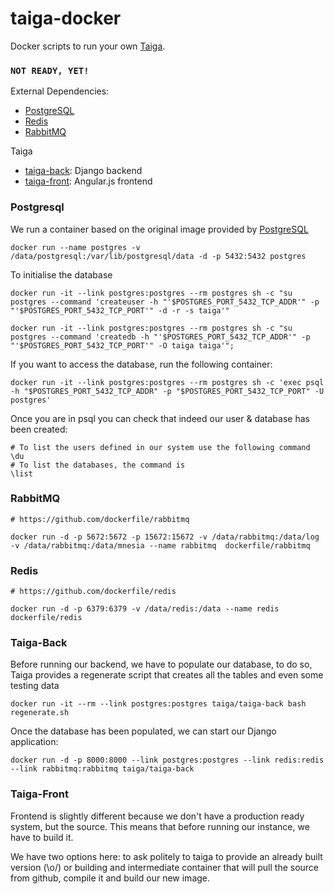 # taiga-docker


Docker scripts to run your own  [Taiga](https://Taiga.io/).


###  `NOT READY, YET!`



External Dependencies:

   * [PostgreSQL](https://registry.hub.docker.com/_/postgres/)
   * [Redis](https://registry.hub.docker.com/u/dockerfile/redis/)
   * [RabbitMQ](https://registry.hub.docker.com/u/dockerfile/rabbitmq/)

Taiga

   * [taiga-back](https://github.com/taigaio/taiga-back): Django backend
   * [taiga-front](https://github.com/taigaio/taiga-front): Angular.js frontend

### Postgresql

We run a container based on the original image provided by [PostgreSQL](https://registry.hub.docker.com/_/postgres/)

    docker run --name postgres -v /data/postgresql:/var/lib/postgresql/data -d -p 5432:5432 postgres

To initialise the database

    docker run -it --link postgres:postgres --rm postgres sh -c "su postgres --command 'createuser -h "'$POSTGRES_PORT_5432_TCP_ADDR'" -p "'$POSTGRES_PORT_5432_TCP_PORT'" -d -r -s taiga'"

    docker run -it --link postgres:postgres --rm postgres sh -c "su postgres --command 'createdb -h "'$POSTGRES_PORT_5432_TCP_ADDR'" -p "'$POSTGRES_PORT_5432_TCP_PORT'" -O taiga taiga'";

If you want to access the database, run the following container:

    docker run -it --link postgres:postgres --rm postgres sh -c 'exec psql -h "$POSTGRES_PORT_5432_TCP_ADDR" -p "$POSTGRES_PORT_5432_TCP_PORT" -U postgres'

Once you are in psql you can check that indeed our user & database has been created:

    # To list the users defined in our system use the following command
    \du
    # To list the databases, the command is
    \list


### RabbitMQ

    # https://github.com/dockerfile/rabbitmq

    docker run -d -p 5672:5672 -p 15672:15672 -v /data/rabbitmq:/data/log -v /data/rabbitmq:/data/mnesia --name rabbitmq  dockerfile/rabbitmq

### Redis
    # https://github.com/dockerfile/redis

    docker run -d -p 6379:6379 -v /data/redis:/data --name redis dockerfile/redis

### Taiga-Back

Before running our backend, we have to populate our database, to do so, Taiga provides a regenerate script that creates all the tables and even some testing data

    docker run -it --rm --link postgres:postgres taiga/taiga-back bash regenerate.sh

Once the database has been populated, we can start our Django application:

    docker run -d -p 8000:8000 --link postgres:postgres --link redis:redis --link rabbitmq:rabbitmq taiga/taiga-back


### Taiga-Front

Frontend is slightly different because we don't have a production ready system, but the source. This means that before running our instance, we have to build it.

We have two options here: to ask politely to taiga to provide an already built version (\o/) or building and intermediate container that will pull the source from github, compile it and build our new image.